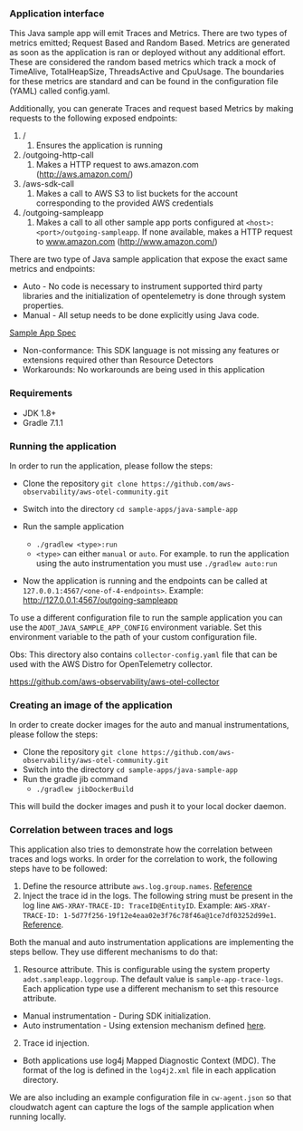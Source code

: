 ### Application interface

This Java sample app will emit Traces and Metrics. There are two types of metrics emitted;
Request Based and Random Based.
Metrics are generated as soon as the application is ran or deployed without any additional effort. These are considered the random based metrics which track a mock of TimeAlive, TotalHeapSize, ThreadsActive and CpuUsage. The boundaries for these metrics are standard and can be found in the configuration file (YAML) called config.yaml.

Additionally, you can generate Traces and request based Metrics by making requests to the following exposed endpoints:

1. /
    1. Ensures the application is running
2. /outgoing-http-call
    1. Makes a HTTP request to aws.amazon.com (http://aws.amazon.com/)
3. /aws-sdk-call
    1. Makes a call to AWS S3 to list buckets for the account corresponding to the provided AWS credentials
4. /outgoing-sampleapp
    1. Makes a call to all other sample app ports configured at `<host>:<port>/outgoing-sampleapp`. If none available, makes a HTTP request to www.amazon.com (http://www.amazon.com/)

There are two type of Java sample application that expose the exact same metrics and endpoints:

* Auto - No code is necessary to instrument supported third party libraries and the initialization of opentelemetry is done through system properties.
* Manual - All setup needs to be done explicitly using Java code.

[Sample App Spec](../SampleAppSpec.md)

* Non-conformance: This SDK language is not missing any features or extensions required other than Resource Detectors
* Workarounds: No workarounds are being used in this application

### Requirements

* JDK 1.8+
* Gradle 7.1.1

### Running the application

In order to run the application, please follow the steps:

- Clone the repository
  `git clone https://github.com/aws-observability/aws-otel-community.git`
- Switch into the directory
  `cd sample-apps/java-sample-app`
- Run the sample application
  * `./gradlew <type>:run`
  * `<type>` can either `manual` or `auto`. For example. to run the application using the auto instrumentation you must use `./gradlew auto:run`

- Now the application is running and the endpoints can be called at `127.0.0.1:4567/<one-of-4-endpoints>`. Example: http://127.0.0.1:4567/outgoing-sampleapp

To use a different configuration file to run the sample application you can use the `ADOT_JAVA_SAMPLE_APP_CONFIG` environment variable. Set this environment variable to the path of your custom configuration file.

Obs: This directory also contains `collector-config.yaml` file that can be used with the AWS Distro for OpenTelemetry collector.

https://github.com/aws-observability/aws-otel-collector

### Creating an image of the application

In order to create docker images for the auto and manual instrumentations, please follow the steps:

- Clone the repository
  `git clone https://github.com/aws-observability/aws-otel-community.git`
- Switch into the directory
  `cd sample-apps/java-sample-app`
- Run the gradle jib command
  * `./gradlew jibDockerBuild`

This will build the docker images and push it to your local docker daemon.

### Correlation between traces and logs

This application also tries to demonstrate how the correlation between traces and logs works. In order for the correlation to work, the following steps have to be followed:

1. Define the resource attribute `aws.log.group.names`. [Reference](https://opentelemetry.io/docs/reference/specification/resource/semantic_conventions/cloud_provider/aws/logs/)
2. Inject the trace id in the logs. The following string must be present in the log line `AWS-XRAY-TRACE-ID: TraceID@EntityID`. Example: `AWS-XRAY-TRACE-ID: 1-5d77f256-19f12e4eaa02e3f76c78f46a@1ce7df03252d99e1`. [Reference](https://docs.aws.amazon.com/xray/latest/devguide/xray-sdk-java-configuration.html#xray-sdk-java-configuration-logging).

Both the manual and auto instrumentation applications are implementing the steps bellow. They use different mechanisms to do that:

1. Resource attribute. This is configurable using the system property `adot.sampleapp.loggroup`. The default value is `sample-app-trace-logs`. Each application type use a different mechanism to set this resource attribute.
  * Manual instrumentation - During SDK initialization.
  * Auto instrumentation - Using extension mechanism defined [here](https://github.com/open-telemetry/opentelemetry-java-instrumentation/tree/main/examples/extension).
2. Trace id injection.
  * Both applications use log4j Mapped Diagnostic Context (MDC). The format of the log is defined in the `log4j2.xml` file in each application directory.

We are also including an example configuration file in `cw-agent.json` so that cloudwatch agent can capture the logs of the sample application when running locally.